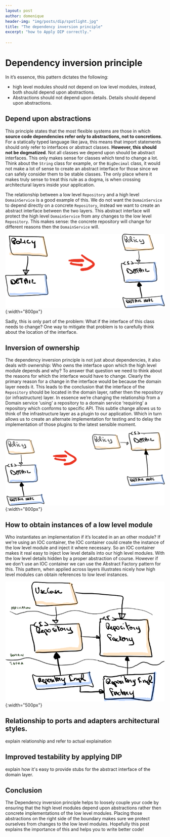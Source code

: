 ```yaml
---
layout: post
author: domenique
header-img: "img/posts/dip/spotlight.jpg"
title: "The dependency inversion principle"
excerpt: "how to Apply DIP correctly."

---
```


# Dependency inversion principle
In it’s essence, this pattern dictates the following:

* high level modules should not depend on low level modules, instead, both should depend upon abstractions.
* Abstractions should not depend upon details. Details should depend upon abstractions.

## Depend upon abstractions
This principle states that the most flexible systems are those in which **source code dependencies refer only to abstractions, not to concretions**. For a statically typed language like java, this means that import statements should only refer to interfaces or abstract classes. **However, this should not be dogmatized**. Not all classes we depend upon should be abstract interfaces. This only makes sense for classes which tend to change a lot. Think about the `String` class for example, or the `BigDecimal` class, it would not make a lot of sense to create an abstract interface for those since we can safely consider them to be stable classes. The only place where it makes truly sense to treat this rule as a dogma, is when crossing architectural layers inside your application. 

The relationship between a low level `Repository` and a high level `DomainService` is a good example of this. We do not want the `DomainService` to depend directly on a concrete `Repository`, instead we want to create an abstract interface between the two layers. This abstract interface will protect the high level `DomainService` from any changes to the low level `Repository`. This makes sense: the concrete repository will change for different reasons then the `DomainService` will.

![Introduce an abstraction](/img/posts/dip/introduceInterface.png){:width="800px"}

Sadly, this is only part of the problem: What if the interface of this class needs to change? One way to mitigate that problem is to carefully think about the location of the interface.

## Inversion of ownership
The dependency inversion principle is not just about dependencies, it also deals with ownership: Who owns the interface upon which the high level module depends and why? To answer that question we need to think about the reasons for which the interface would have to change. Clearly the primary reason for a change in the interface would be because the domain layer needs it. This leads to the conclusion that the interface of the `Repository` should be located in the domain layer, rather then the repository (or infrastructure) layer. In essence we’re changing the relationship from a Domain service ‘using’ a repository  to a domain service ‘requiring’ a repository which conforms to specific API. This subtle change allows us to think of the infrastructure layer as a plugin to our application. Which in turn allows us to create an alternate implementation for testing and to delay the implementation of those plugins to the latest sensible moment.

![Move interface](/img/posts/dip/moveInterface.png){:width="800px"}

## How to obtain instances of a low level module
Who instantiates an implementation if it’s located in an an other module? If we're using an IOC container, the IOC container could create the instance of the low level module and inject it where necessary. So an IOC container makes it real easy to inject low level details into our high level modules. With the low level details hidden by a proper abstraction of course. However if we don't use an IOC container we can use the Abstract Factory pattern for this. This pattern, when applied across layers illustrates nicely how high level modules can obtain references to low level instances.

![Introduce a factory](/img/posts/dip/withFactory.png){:width="500px"}

## Relationship to ports and adapters architectural styles.
explain relationship and refer to actual explaination

## Improved testability by applying DIP
explain how it's easy to provide stubs for the abstract interface of the domain layer.

## Conclusion
The Dependency inversion principle helps to loosely couple your code by ensuring that the high level modules depend upon abstractions rather then concrete implementations of the low level modules. Placing those abstractions on the right side of the boundary makes sure we protect ourselves from changes to the low level modules. Hopefully this post explains the importance of this and helps you to write better code!
